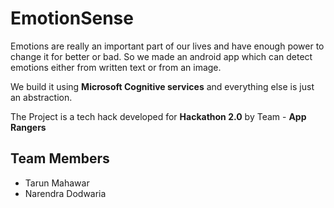# EmotionSense

Emotions are really an important part of our lives and have enough power to change it for better or bad.
So we made an android app which can detect emotions either from written text or from an image.

We build it using **Microsoft Cognitive services** and everything else is just an abstraction.

The Project is a tech hack developed for  __Hackathon 2.0__   by Team - **App Rangers**

## Team Members
* Tarun Mahawar
* Narendra Dodwaria
